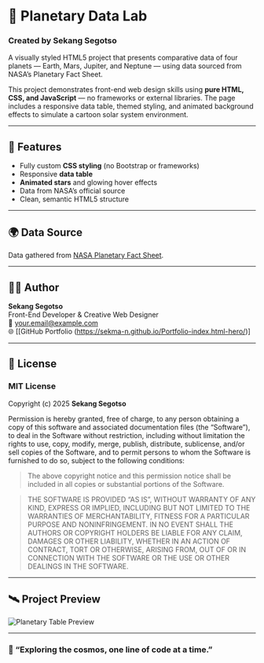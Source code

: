# 🌌 Planetary Data Lab
### Created by Sekang Segotso

A visually styled HTML5 project that presents comparative data of four planets — Earth, Mars, Jupiter, and Neptune — using data sourced from NASA’s Planetary Fact Sheet.

This project demonstrates front-end web design skills using **pure HTML, CSS, and JavaScript** — no frameworks or external libraries. The page includes a responsive data table, themed styling, and animated background effects to simulate a cartoon solar system environment.

---

## 🚀 Features
- Fully custom **CSS styling** (no Bootstrap or frameworks)
- Responsive **data table**
- **Animated stars** and glowing hover effects
- Data from NASA’s official source
- Clean, semantic HTML5 structure

---

## 🌍 Data Source
Data gathered from [NASA Planetary Fact Sheet](https://nssdc.gsfc.nasa.gov/planetary/factsheet/).

---

## 🧑‍💻 Author
**Sekang Segotso**  
Front-End Developer & Creative Web Designer  
📧 your.email@example.com  
🌐 [[GitHub Portfolio (https://sekma-n.github.io/Portfolio-index.html-hero/)]

---

## 📜 License

### MIT License

Copyright (c) 2025 **Sekang Segotso**

Permission is hereby granted, free of charge, to any person obtaining a copy of this software and associated documentation files (the “Software”), to deal in the Software without restriction, including without limitation the rights to use, copy, modify, merge, publish, distribute, sublicense, and/or sell copies of the Software, and to permit persons to whom the Software is furnished to do so, subject to the following conditions:

> The above copyright notice and this permission notice shall be included in all copies or substantial portions of the Software.

> THE SOFTWARE IS PROVIDED “AS IS”, WITHOUT WARRANTY OF ANY KIND, EXPRESS OR IMPLIED, INCLUDING BUT NOT LIMITED TO THE WARRANTIES OF MERCHANTABILITY, FITNESS FOR A PARTICULAR PURPOSE AND NONINFRINGEMENT. IN NO EVENT SHALL THE AUTHORS OR COPYRIGHT HOLDERS BE LIABLE FOR ANY CLAIM, DAMAGES OR OTHER LIABILITY, WHETHER IN AN ACTION OF CONTRACT, TORT OR OTHERWISE, ARISING FROM, OUT OF OR IN CONNECTION WITH THE SOFTWARE OR THE USE OR OTHER DEALINGS IN THE SOFTWARE.

---

## 🛰️ Project Preview
![Planetary Table Preview](https://upload.wikimedia.org/wikipedia/commons/9/97/The_Earth_seen_from_Apollo_17.jpg)

---

### 🌟 “Exploring the cosmos, one line of code at a time.”

